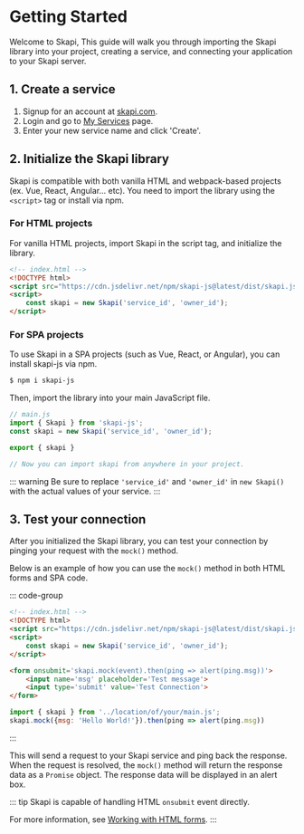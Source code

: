 # Getting Started

Welcome to Skapi, This guide will walk you through importing the Skapi library into your project, creating a service, and connecting your application to your Skapi server.


## 1. Create a service

1. Signup for an account at [skapi.com](https://www.skapi.com/signup).
2. Login and go to [My Services](https://www.skapi.com/my-services) page.
3. Enter your new service name and click 'Create'.

## 2. Initialize the Skapi library

Skapi is compatible with both vanilla HTML and webpack-based projects (ex. Vue, React, Angular... etc).
You need to import the library using the `<script>` tag or install via npm.

### For HTML projects

For vanilla HTML projects, import Skapi in the script tag, and initialize the library.

```html
<!-- index.html -->
<!DOCTYPE html>
<script src="https://cdn.jsdelivr.net/npm/skapi-js@latest/dist/skapi.js"></script>
<script>
    const skapi = new Skapi('service_id', 'owner_id');
</script>
```

### For SPA projects

To use Skapi in a SPA projects (such as Vue, React, or Angular), you can install skapi-js via npm.

```sh
$ npm i skapi-js
```

Then, import the library into your main JavaScript file.

```javascript
// main.js
import { Skapi } from 'skapi-js';
const skapi = new Skapi('service_id', 'owner_id');

export { skapi }

// Now you can import skapi from anywhere in your project.
```

::: warning
Be sure to replace `'service_id'` and `'owner_id'` in `new Skapi()` with the actual values of your service.
:::

## 3. Test your connection

After you initialized the Skapi library, you can test your connection by pinging your request with the `mock()` method.

Below is an example of how you can use the `mock()` method in both HTML forms and SPA code.

::: code-group
```html [HTML]
<!-- index.html -->
<!DOCTYPE html>
<script src="https://cdn.jsdelivr.net/npm/skapi-js@latest/dist/skapi.js"></script>
<script>
    const skapi = new Skapi('service_id', 'owner_id');
</script>

<form onsubmit='skapi.mock(event).then(ping => alert(ping.msg))'>
    <input name='msg' placeholder='Test message'>
    <input type='submit' value='Test Connection'>
</form>
```

```javascript [SPA]
import { skapi } from '../location/of/your/main.js';
skapi.mock({msg: 'Hello World!'}).then(ping => alert(ping.msg))
```
:::

This will send a request to your Skapi service and ping back the response.
When the request is resolved, the `mock()` method will return the response data as a `Promise` object.
The response data will be displayed in an alert box.

::: tip
Skapi is capable of handling HTML `onsubmit` event directly.

For more information, see [Working with HTML forms](/introduction/working-with-forms).
:::
